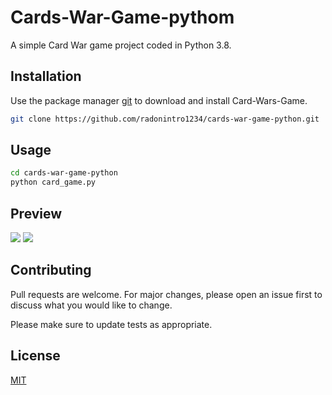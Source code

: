 # Cards-War-Game-pythom

A simple Card War game project coded in Python 3.8.

## Installation

Use the package manager [git](https://git-scm.com/) to download and install Card-Wars-Game.

```bash
git clone https://github.com/radonintro1234/cards-war-game-python.git
```

## Usage

```bash
cd cards-war-game-python
python card_game.py 
```

## Preview

<img src="https://raw.githubusercontent.com/radonintro1234/cards-war-game-python/master/ScreenShots/1.png">

<img src="https://raw.githubusercontent.com/radonintro1234/cards-war-game-python/master/ScreenShots/2.png">

## Contributing
Pull requests are welcome. For major changes, please open an issue first to discuss what you would like to change.

Please make sure to update tests as appropriate.

## License
[MIT](https://choosealicense.com/licenses/mit/)
